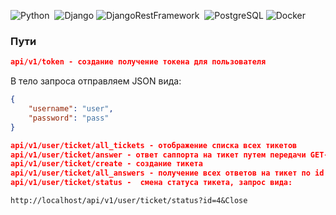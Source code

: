 ![Python](https://img.shields.io/badge/-Python-222222?style=flat&logo=python)&nbsp;
![Django](https://img.shields.io/badge/-Django-222222?style=flat&logo=django&logoColor=0b593c)
![DjangoRestFramework](https://img.shields.io/badge/-DjangoRestFramework-222222?style=flat&logo=django&logoColor=0b593c)&nbsp;
![PostgreSQL](https://img.shields.io/badge/-PostgreSQL-222222?style=flat&logo=postgresql)
![Docker](https://img.shields.io/badge/-Docker-222222?style=flat&logo=docker)

### Пути
```json
api/v1/token - создание получение токена для пользователя
```

В тело запроса отправляем JSON вида:
```JSON
{
    "username": "user",
    "password": "pass"    
}
```

```json
api/v1/user/ticket/all_tickets - отображение списка всех тикетов
api/v1/user/ticket/answer - ответ саппорта на тикет путем передачи GET-парамера с id и description в теле запроса
api/v1/user/ticket/create - создание тикета
api/v1/user/ticket/all_answers - получение всех ответов на тикет по id
api/v1/user/ticket/status -  смена статуса тикета, запрос вида:
```

```HTTP
http://localhost/api/v1/user/ticket/status?id=4&Close
```